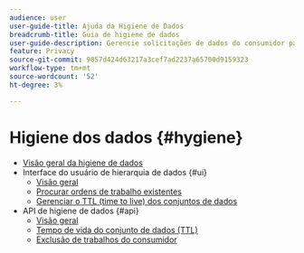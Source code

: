 ```yaml
---
audience: user
user-guide-title: Ajuda da Higiene de Dados
breadcrumb-title: Guia de higiene de dados
user-guide-description: Gerencie solicitações de dados do consumidor para cumprir com as normas legais de privacidade, como o GDPR e a CCPA.
feature: Privacy
source-git-commit: 9057d424d63217a3cef7ad2237a65700d9159323
workflow-type: tm+mt
source-wordcount: '52'
ht-degree: 3%

---
```



# Higiene dos dados {#hygiene}

* [Visão geral da higiene de dados](./home.md)
* Interface do usuário de hierarquia de dados {#ui}
   * [Visão geral](./ui/overview.md)
   * [Procurar ordens de trabalho existentes](./ui/browse.md)
   * [Gerenciar o TTL (time to live) dos conjuntos de dados](./ui/ttl.md)
* API de higiene de dados {#api}
   * [Visão geral](./api/overview.md)
   * [Tempo de vida do conjunto de dados (TTL)](./api/ttl.md)
   * [Exclusão de trabalhos do consumidor](./api/jobs.md)
